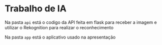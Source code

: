 # Trabalho de IA

Na pasta `api` está o codigo da API feita em flask para receber a imagem e utilizar o Rekognition para realizar o reconhecimento

Na pasta `app` está o aplicativo usado na apresentação

